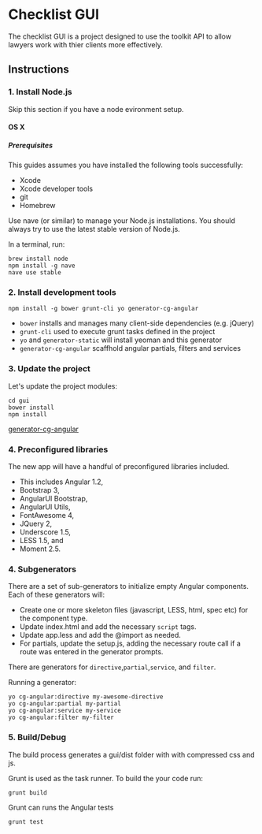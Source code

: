 # Checklist GUI

The checklist GUI is a project designed to use the toolkit API to allow lawyers work with thier clients more effectively.

## Instructions
### 1. Install Node.js

Skip this section if you have a node evironment setup.

#### OS X

##### Prerequisites

This guides assumes you have installed the following tools successfully:
- Xcode
- Xcode developer tools
- git
- Homebrew

Use nave (or similar) to manage your Node.js installations. You should always try
to use the latest stable version of Node.js.

In a terminal, run:

	brew install node
	npm install -g nave
	nave use stable

### 2. Install development tools

	npm install -g bower grunt-cli yo generator-cg-angular

- `bower` installs and manages many client-side dependencies (e.g. jQuery)
- `grunt-cli` used to execute grunt tasks defined in the project
- `yo` and `generator-static` will install yeoman and this generator
- `generator-cg-angular` scaffhold angular partials, filters and services

### 3. Update the project

Let's update the project modules:

	cd gui
	bower install
	npm install

[generator-cg-angular](https://github.com/cgross/generator-cg-angular)

### 4. Preconfigured libraries

The new app will have a handful of preconfigured libraries included.

* This includes Angular 1.2,
* Bootstrap 3,
* AngularUI Bootstrap,
* AngularUI Utils,
* FontAwesome 4,
* JQuery 2,
* Underscore 1.5,
* LESS 1.5, and
* Moment 2.5.

### 4. Subgenerators

There are a set of sub-generators to initialize empty Angular components.  Each of these generators will:

* Create one or more skeleton files (javascript, LESS, html, spec etc) for the component type.
* Update index.html and add the necessary `script` tags.
* Update app.less and add the @import as needed.
* For partials, update the setup.js, adding the necessary route call if a route was entered in the generator prompts.

There are generators for `directive`,`partial`,`service`, and `filter`.

Running a generator:

    yo cg-angular:directive my-awesome-directive
    yo cg-angular:partial my-partial
    yo cg-angular:service my-service
    yo cg-angular:filter my-filter

### 5. Build/Debug

The build process generates a gui/dist folder with with compressed css and js.

Grunt is used as the task runner. To build the your code run:

	grunt build

Grunt can runs the Angular tests

	grunt test